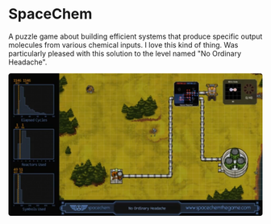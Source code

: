 # SpaceChem

A puzzle game about building efficient systems that produce specific output molecules from various chemical inputs. I love this kind of thing. Was particularly pleased with this solution to the level named "No Ordinary Headache".

![no-ordinary-headache](SpaceChem_image.png)